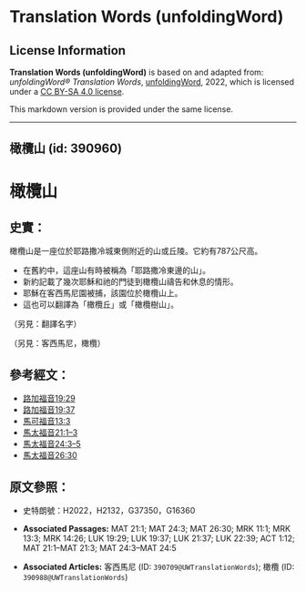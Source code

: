 # Translation Words (unfoldingWord)

## License Information

**Translation Words (unfoldingWord)** is based on and adapted from: _unfoldingWord® Translation Words_, [unfoldingWord](https://unfoldingword.org/utw), 2022, which is licensed under a [CC BY-SA 4.0 license](https://creativecommons.org/licenses/by-sa/4.0/legalcode.en).

This markdown version is provided under the same license.



--------------------------------

## 橄欖山 (id: 390960)

橄欖山
===

史實：
---

橄欖山是一座位於耶路撒冷城東側附近的山或丘陵。它約有787公尺高。

* 在舊約中，這座山有時被稱為「耶路撒冷東邊的山」。
* 新約記載了幾次耶穌和祂的門徒到橄欖山禱告和休息的情形。
* 耶穌在客西馬尼園被捕，該園位於橄欖山上。
* 這也可以翻譯為「橄欖丘」或「橄欖樹山」。

（另見：翻譯名字）

（另見：客西馬尼，橄欖）

參考經文：
-----

* [路加福音19:29](https://ref.ly/Luke19:29)
* [路加福音19:37](https://ref.ly/Luke19:37)
* [馬可福音13:3](https://ref.ly/Mark13:3)
* [馬太福音21:1–3](https://ref.ly/Matt21:1-Matt21:3)
* [馬太福音24:3–5](https://ref.ly/Matt24:3-Matt24:5)
* [馬太福音26:30](https://ref.ly/Matt26:30)

原文參照：
-----

* 史特朗號：H2022，H2132，G37350，G16360

* **Associated Passages:** MAT 21:1; MAT 24:3; MAT 26:30; MRK 11:1; MRK 13:3; MRK 14:26; LUK 19:29; LUK 19:37; LUK 21:37; LUK 22:39; ACT 1:12; MAT 21:1–MAT 21:3; MAT 24:3–MAT 24:5
* **Associated Articles:** 客西馬尼 (ID: `390709@UWTranslationWords`); 橄欖 (ID: `390988@UWTranslationWords`)

